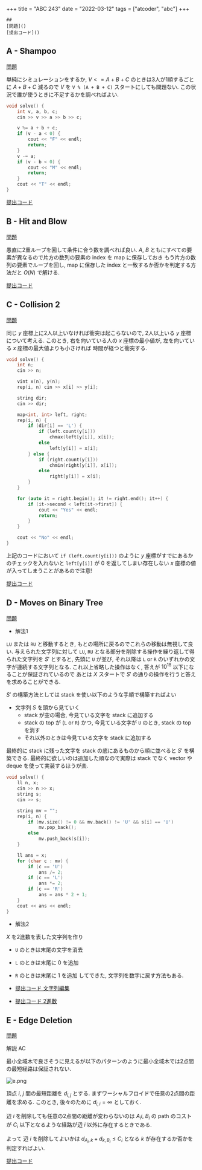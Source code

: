 +++
title = "ABC 243"
date = "2022-03-12"
tags = ["atcoder", "abc"]
+++


```
##
[問題]()
[提出コード]()
```

## A - Shampoo

[問題](https://atcoder.jp/contests/abc243/tasks/abc243_a)

単純にシミュレーションをするか, $V <= A+B+C$ のときは3人が1順するごとに $A+B+C$ 減るので
$V$ を `V % (A + B + C)` スタートにしても問題ない.
この状況で誰が使うときに不足するかを調べればよい.

```cpp
void solve() {
    int v, a, b, c;
    cin >> v >> a >> b >> c;

    v %= a + b + c;
    if (v - a < 0) {
        cout << "F" << endl;
        return;
    }
    v -= a;
    if (v - b < 0) {
        cout << "M" << endl;
        return;
    }
    cout << "T" << endl;
}
```

[提出コード](https://atcoder.jp/contests/abc243/submissions/30082806)

## B - Hit and Blow

[問題](https://atcoder.jp/contests/abc243/tasks/abc243_b)

愚直に2重ループを回して条件に合う数を調べれば良い.
$A$, $B$ ともにすべての要素が異なるので片方の数列の要素の index を map に保存しておき
もう片方の数列の要素でループを回し, map に保存した index と一致するか否かを判定する方法だと $O(N)$ で解ける.

[提出コード](https://atcoder.jp/contests/abc243/submissions/30035136)

## C - Collision 2

[問題](https://atcoder.jp/contests/abc243/tasks/abc243_c)

同じ $y$ 座標上に2人以上いなければ衝突は起こらないので, 2人以上いる $y$ 座標について考える.
このとき, 右を向いている人の $x$ 座標の最小値が, 左を向いている $x$ 座標の最大値よりも小さければ
時間が経つと衝突する.

```cpp
void solve() {
    int n;
    cin >> n;

    vint x(n), y(n);
    rep(i, n) cin >> x[i] >> y[i];

    string dir;
    cin >> dir;

    map<int, int> left, right;
    rep(i, n) {
        if (dir[i] == 'L') {
            if (left.count(y[i]))
                chmax(left[y[i]], x[i]);
            else
                left[y[i]] = x[i];
        } else {
            if (right.count(y[i]))
                chmin(right[y[i]], x[i]);
            else
                right[y[i]] = x[i];
        }
    }

    for (auto it = right.begin(); it != right.end(); it++) {
        if (it->second < left[it->first]) {
            cout << "Yes" << endl;
            return;
        }
    }

    cout << "No" << endl;
}
```

上記のコードにおいて `if (left.count(y[i]))` のように $y$ 座標がすでにあるかのチェックを入れないと
`left[y[i]]` が 0 を返してしまい存在しない $x$ 座標の値が入ってしまうことがあるので注意!

[提出コード](https://atcoder.jp/contests/abc243/submissions/30084273)

## D - Moves on Binary Tree

[問題](https://atcoder.jp/contests/abc243/tasks/abc243_d)

- 解法1

`LU` または `RU` と移動するとき, もとの場所に戻るのでこれらの移動は無視して良い.
与えられた文字列に対して `LU`, `RU` となる部分を削除する操作を繰り返して得られた文字列を $S'$ とすると,
先頭に `U` が並び, それ以降は `L` or `R` のいずれかの文字が連続する文字列となる.
これ以上省略した操作はなく, 答えが $10^{18}$ 以下になることが保証されているので
あとは $X$ スタートで $S'$ の通りの操作を行うと答えを求めることができる.

$S'$ の構築方法としては stack を使い以下のような手順で構築すればよい

- 文字列 $S$ を頭から見ていく
  - stack が空の場合, 今見ている文字を stack に追加する
  - stack の top が (`L` or `R`) かつ, 今見ている文字が `U` のとき, stack の top を消す
  - それ以外のときは今見ている文字を stack に追加する

最終的に stack に残った文字を stack の底にあるものから順に並べると $S'$ を構築できる.
最終的に欲しいのは追加した順なので実際は stack でなく vector や deque を使って実装するほうが楽.

```cpp
void solve() {
    ll n, x;
    cin >> n >> x;
    string s;
    cin >> s;

    string mv = "";
    rep(i, n) {
        if (mv.size() != 0 && mv.back() != 'U' && s[i] == 'U')
            mv.pop_back();
        else
            mv.push_back(s[i]);
    }

    ll ans = x;
    for (char c : mv) {
        if (c == 'U')
            ans /= 2;
        if (c == 'L')
            ans *= 2;
        if (c == 'R')
            ans = ans * 2 + 1;
    }
    cout << ans << endl;
}
```

- 解法2

$X$ を2進数を表した文字列を作り

- `U` のときは末尾の文字を消去
- `L` のときは末尾に 0 を追加
- `R` のときは末尾に 1 を追加
してできた, 文字列を数字に戻す方法もある.

- [提出コード 文字列編集](https://atcoder.jp/contests/abc243/submissions/30087325)
- [提出コード 2進数](https://atcoder.jp/contests/abc243/submissions/30084645)

## E - Edge Deletion

[問題](https://atcoder.jp/contests/abc243/tasks/abc243_e)

解説 AC

最小全域木で良さそうに見えるが以下のパターンのように最小全域木では2点間の最短経路は保証されない.

![e.png](/images/atcoder/abc/243/abc243e.png)

頂点 $i$, $j$ 間の最短距離を $d_{i,j}$ とする.
まずワーシャルフロイドで任意の2点間の距離を求める.
このとき, 後々のために $d_{i,i} = \infty$ としておく.

辺 $i$ を削除しても任意の2点間の距離が変わらないのは
$A_ii$, $B_i$ の path のコストが $C_i$ 以下となるような経路が辺 $i$ 以外に存在するときである.

よって 辺 $i$ を削除してよいかは
$d_{A_i, k} + d_{k, B_i} \leq C_i$ となる $k$ が存在するか否かを判定すればよい.

[提出コード](https://atcoder.jp/contests/abc243/submissions/30082435)
